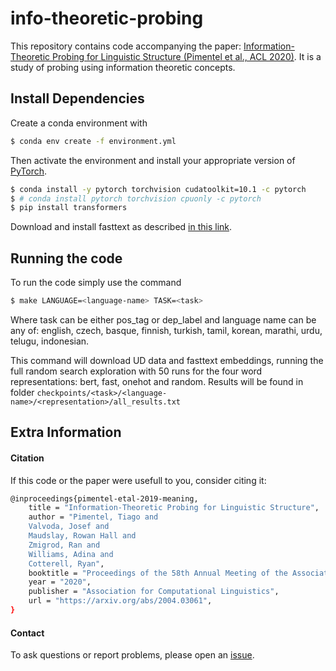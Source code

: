 # info-theoretic-probing

This repository contains code accompanying the paper: [Information-Theoretic Probing for Linguistic Structure (Pimentel et al., ACL 2020)](https://arxiv.org/abs/2004.03061).
It is a study of probing using information theoretic concepts.


## Install Dependencies

Create a conda environment with
```bash
$ conda env create -f environment.yml
```
Then activate the environment and install your appropriate version of [PyTorch](https://pytorch.org/get-started/locally/).
```bash
$ conda install -y pytorch torchvision cudatoolkit=10.1 -c pytorch
$ # conda install pytorch torchvision cpuonly -c pytorch
$ pip install transformers
```
Download and install fasttext as described [in this link](https://fasttext.cc/docs/en/support.html#building-fasttext-python-module).

## Running the code

To run the code simply use the command
```bash
$ make LANGUAGE=<language-name> TASK=<task>
```
Where task can be either pos_tag or dep_label and language name can be any of: english, czech, basque, finnish, turkish, tamil, korean, marathi, urdu, telugu, indonesian.

This command will download UD data and fasttext embeddings, running the full random search exploration with 50 runs for the four word representations: bert, fast, onehot and random.
Results will be found in folder `checkpoints/<task>/<language-name>/<representation>/all_results.txt`


## Extra Information

#### Citation

If this code or the paper were usefull to you, consider citing it:


```bash
@inproceedings{pimentel-etal-2019-meaning,
    title = "Information-Theoretic Probing for Linguistic Structure",
    author = "Pimentel, Tiago and
    Valvoda, Josef and
    Maudslay, Rowan Hall and
    Zmigrod, Ran and
    Williams, Adina and
    Cotterell, Ryan",
    booktitle = "Proceedings of the 58th Annual Meeting of the Association for Computational Linguistics (Volume 1: Long Papers)",
    year = "2020",
    publisher = "Association for Computational Linguistics",
    url = "https://arxiv.org/abs/2004.03061",
}
```


#### Contact

To ask questions or report problems, please open an [issue](https://github.com/rycolab/info-theoretic-probing/issues).

